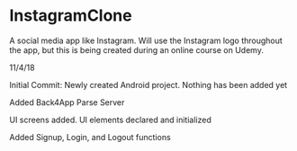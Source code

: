 # InstagramClone
A social media app like Instagram. Will use the Instagram logo throughout the app, but this is being created during an online course on Udemy.

11/4/18

Initial Commit:
Newly created Android project. Nothing has been added yet

Added Back4App Parse Server

UI screens added. UI elements declared and initialized

Added Signup, Login, and Logout functions
